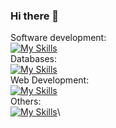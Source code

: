 ### Hi there 👋
Software development:\
[![My Skills](https://skillicons.dev/icons?i=c,cpp,py)](https://skillicons.dev)\
Databases:\
[![My Skills](https://skillicons.dev/icons?i=cassandra,mysql,mongodb)](https://skillicons.dev)\
Web Development:\
[![My Skills](https://skillicons.dev/icons?i=html,css,tailwind,js,ts,react)](https://skillicons.dev)\
Others:\
[![My Skills](https://skillicons.dev/icons?i=arch,linux,bash,git,nginx)](https://skillicons.dev)\
<!--Mobile applications:\
[![My Skills](https://skillicons.dev/icons?i=swift,kotlin)](https://skillicons.dev)\-->


<!--
**Szymoek02/Szymoek02** is a ✨ _special_ ✨ repository because its `README.md` (this file) appears on your GitHub profile.

Here are some ideas to get you started:

- 🔭 I’m currently working on ...
- 🌱 I’m currently learning ...
- 👯 I’m looking to collaborate on ...
- 🤔 I’m looking for help with ...
- 💬 Ask me about ...
- 📫 How to reach me: ...
- 😄 Pronouns: ...
- ⚡ Fun fact: ...
-->

